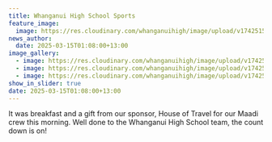 ```yaml
---
title: Whanganui High School Sports
feature_image:
  image: https://res.cloudinary.com/whanganuihigh/image/upload/v1742515621/maa1_embynp.jpg
news_author:
  date: 2025-03-15T01:08:00+13:00
image_gallery:
  - image: https://res.cloudinary.com/whanganuihigh/image/upload/v1742515619/maa_f7ri4n.jpg
  - image: https://res.cloudinary.com/whanganuihigh/image/upload/v1742515621/maa2_vyy6rn.jpg
  - image: https://res.cloudinary.com/whanganuihigh/image/upload/v1742515620/maa3_cue24k.jpg
show_in_slider: true
date: 2025-03-15T01:08:00+13:00
---
```

It was breakfast and a gift from our sponsor, House of Travel for our Maadi crew this morning. Well done to the Whanganui High School team, the count down is on!
